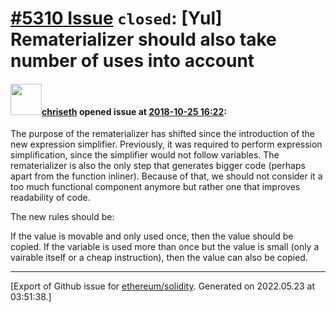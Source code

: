 # [\#5310 Issue](https://github.com/ethereum/solidity/issues/5310) `closed`: [Yul] Rematerializer should also take number of uses into account

#### <img src="https://avatars.githubusercontent.com/u/9073706?v=4" width="50">[chriseth](https://github.com/chriseth) opened issue at [2018-10-25 16:22](https://github.com/ethereum/solidity/issues/5310):

The purpose of the rematerializer has shifted since the introduction of the new expression simplifier. Previously, it was required to perform expression simplification, since the simplifier would not follow variables. The rematerializer is also the only step that generates bigger code (perhaps apart from the function inliner). Because of that, we should not consider it a too much functional component anymore but rather one that improves readability of code.

The new rules should be:

If the value is movable and only used once, then the value should be copied.
If the variable is used more than once but the value is small (only a vairable itself or a cheap instruction), then the value can also be copied.




-------------------------------------------------------------------------------



[Export of Github issue for [ethereum/solidity](https://github.com/ethereum/solidity). Generated on 2022.05.23 at 03:51:38.]
